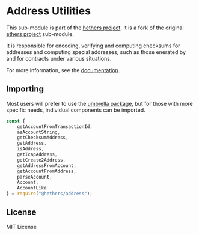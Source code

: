 Address Utilities
==========================

This sub-module is part of the [hethers project](https://github.com/hashgraph/hethers.js).  It is a fork of the original [ethers project](https://github.com/ethers-io/ethers.js) sub-module.

It is responsible for encoding, verifying and computing checksums for addresses and computing special addresses, such as those
enerated by and for contracts under various situations.

For more information, see the [documentation](https://docs.hedera.com/hethers/application-programming-interface/utilities/addresses).

Importing
---------

Most users will prefer to use the [umbrella package](https://www.npmjs.com/package/@hashgraph/hethers),
but for those with more specific needs, individual components can be imported.

```javascript
const {
    getAccountFromTransactionId,
    asAccountString,
    getChecksumAddress,
    getAddress,
    isAddress,
    getIcapAddress,
    getCreate2Address,
    getAddressFromAccount,
    getAccountFromAddress,
    parseAccount,
    Account,
    AccountLike
} = require("@hethers/address");
```

License
-------

MIT License
